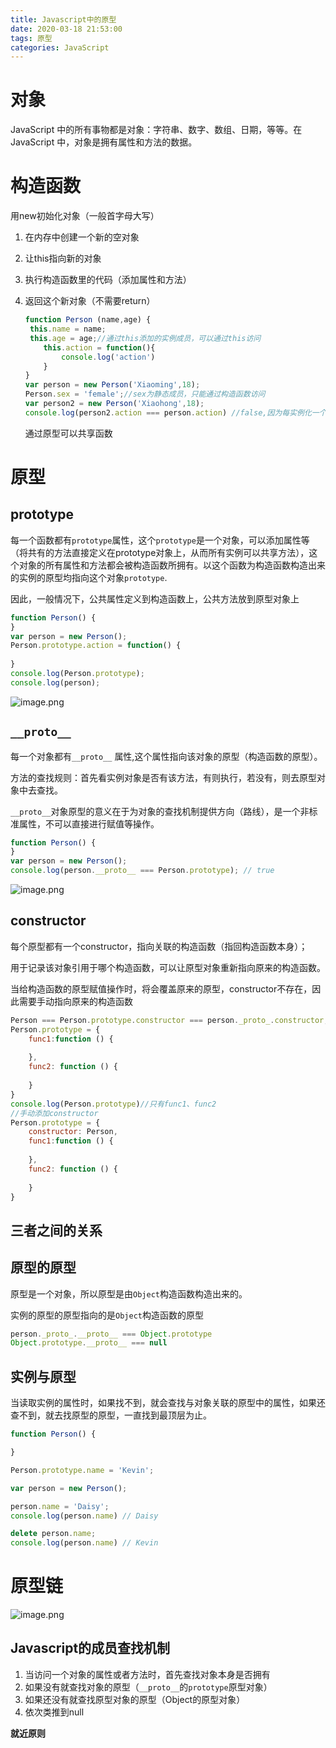 ```yaml
---
title: Javascript中的原型
date: 2020-03-18 21:53:00
tags: 原型
categories: JavaScript
---
```


# 对象

JavaScript 中的所有事物都是对象：字符串、数字、数组、日期，等等。在 JavaScript 中，对象是拥有属性和方法的数据。

# 构造函数

用new初始化对象（一般首字母大写）

1. 在内存中创建一个新的空对象

2. 让this指向新的对象

3. 执行构造函数里的代码（添加属性和方法）

4. 返回这个新对象（不需要return）

   ```js
   function Person (name,age) {
   	this.name = name;
   	this.age = age;//通过this添加的实例成员，可以通过this访问
       this.action = function(){
           console.log('action')
       }
   }
   var person = new Person('Xiaoming',18);
   Person.sex = 'female';//sex为静态成员，只能通过构造函数访问
   var person2 = new Person('Xiaohong',18);
   console.log(person2.action === person.action) //false,因为每实例化一个对象,都需要新开辟内存存放action方法，两者地址不同
   ```

   通过原型可以共享函数

# 原型

## prototype

每一个函数都有```prototype```属性，这个```prototype```是一个对象，可以添加属性等（将共有的方法直接定义在prototype对象上，从而所有实例可以共享方法），这个对象的所有属性和方法都会被构造函数所拥有。以这个函数为构造函数构造出来的实例的原型均指向这个对象```prototype```.

因此，一般情况下，公共属性定义到构造函数上，公共方法放到原型对象上

```js
function Person() {
}
var person = new Person();
Person.prototype.action = function() {
    
}
console.log(Person.prototype);
console.log(person);
```

![image.png](https://i.loli.net/2020/03/18/tHCDB5IKzbQwOTL.png)

## ```__proto__```

每一个对象都有```__proto__``` 属性,这个属性指向该对象的原型（构造函数的原型）。

方法的查找规则：首先看实例对象是否有该方法，有则执行，若没有，则去原型对象中去查找。

```__proto__```对象原型的意义在于为对象的查找机制提供方向（路线），是一个非标准属性，不可以直接进行赋值等操作。

```js
function Person() {
}
var person = new Person();
console.log(person.__proto__ === Person.prototype); // true
```

![image.png](https://i.loli.net/2020/03/18/s4hcAYaPLD8EZlr.png)

## constructor

每个原型都有一个constructor，指向关联的构造函数（指回构造函数本身）；

用于记录该对象引用于哪个构造函数，可以让原型对象重新指向原来的构造函数。

当给构造函数的原型赋值操作时，将会覆盖原来的原型，constructor不存在，因此需要手动指向原来的构造函数

```js
Person === Person.prototype.constructor === person._proto_.constructor;
Person.prototype = {
    func1:function () {
        
    },
    func2: function () {
        
    }
}
console.log(Person.prototype)//只有func1、func2
//手动添加constructor
Person.prototype = {
    constructor: Person,
    func1:function () {
        
    },
    func2: function () {
        
    }
}

```

## 三者之间的关系



## 原型的原型

原型是一个对象，所以原型是由```Object```构造函数构造出来的。

实例的原型的原型指向的是```Object```构造函数的原型

```js
person._proto_.__proto__ === Object.prototype
Object.prototype.__proto__ === null
```





## 实例与原型

当读取实例的属性时，如果找不到，就会查找与对象关联的原型中的属性，如果还查不到，就去找原型的原型，一直找到最顶层为止。

```js
function Person() {

}

Person.prototype.name = 'Kevin';

var person = new Person();

person.name = 'Daisy';
console.log(person.name) // Daisy

delete person.name;
console.log(person.name) // Kevin
```

# 原型链

![image.png](https://i.loli.net/2020/03/18/iEb5wcasup6kIeV.png)

## Javascript的成员查找机制

1. 当访问一个对象的属性或者方法时，首先查找对象本身是否拥有
2. 如果没有就查找对象的原型（```__proto__```的```prototype```原型对象）
3. 如果还没有就查找原型对象的原型（Object的原型对象）
4. 依次类推到null

**就近原则**

